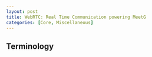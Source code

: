 ```yaml
---
layout: post
title: WebRTC: Real Time Communication powering MeetG
categories: [Core, Miscellaneous]
---
```


## Terminology

